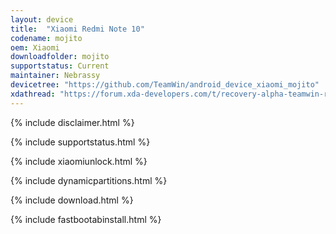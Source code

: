 ```yaml
---
layout: device
title:  "Xiaomi Redmi Note 10"
codename: mojito
oem: Xiaomi
downloadfolder: mojito
supportstatus: Current
maintainer: Nebrassy
devicetree: "https://github.com/TeamWin/android_device_xiaomi_mojito"
xdathread: "https://forum.xda-developers.com/t/recovery-alpha-teamwin-recovery-project.4268563/"
---
```


{% include disclaimer.html %}

{% include supportstatus.html %}

{% include xiaomiunlock.html %}

{% include dynamicpartitions.html %}

{% include download.html %}

{% include fastbootabinstall.html %}
